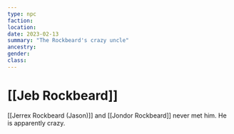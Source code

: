 ```yaml
---
type: npc
faction:
location: 
date: 2023-02-13
summary: "The Rockbeard's crazy uncle"
ancestry: 
gender: 
class: 
---
```

# [[Jeb Rockbeard]]

[[Jerrex Rockbeard (Jason)]] and [[Jondor Rockbeard]] never met him. He is apparently crazy.